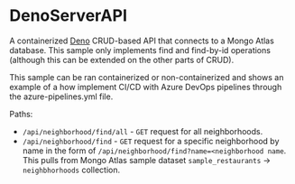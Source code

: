 # DenoServerAPI

A containerized [Deno](https://deno.land/) CRUD-based API that connects to a Mongo Atlas database. This sample only implements find and find-by-id operations (although this can be extended on the other parts of CRUD).

This sample can be ran containerized or non-containerized and shows an example of a how implement CI/CD with Azure DevOps pipelines through the azure-pipelines.yml file.

Paths:
- `/api/neighborhood/find/all` - `GET` request for all neighborhoods.
- `/api/neighborhood/find` - `GET` request for a specific neighborhood by name in the form of `/api/neighborhood/find?name=<neighborhood name`. This pulls from Mongo Atlas sample dataset `sample_restaurants` -> `neighbhorhoods` collection.


